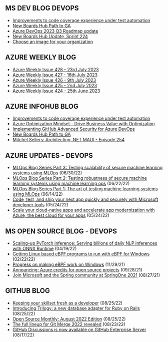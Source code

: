## MS DEV BLOG DEVOPS 

<!-- DEVBLOGDEVOPS:START -->
- [Improvements to code coverage experience under test automation](https://devblogs.microsoft.com/devops/improvements-to-code-coverage-experience-under-test-automation/)
- [New Boards Hub Path to GA](https://devblogs.microsoft.com/devops/new-boards-hub-path-to-ga/)
- [Azure DevOps 2023 Q3 Roadmap update](https://devblogs.microsoft.com/devops/azure-devops-2023-q3-roadmap-update/)
- [New Boards Hub Update, Sprint 224](https://devblogs.microsoft.com/devops/new-boards-hub-update-sprint-224/)
- [Choose an image for your organization](https://devblogs.microsoft.com/devops/choose-an-image-for-your-organization/)
<!-- DEVBLOGDEVOPS:END -->


## AZURE WEEKLY BLOG

<!-- AZUREWEEKLY:START -->
- [Azure Weekly Issue 428 - 23rd July 2023](https://azureweekly.info/issue-428.html)
- [Azure Weekly Issue 427 - 16th July 2023](https://azureweekly.info/issue-427.html)
- [Azure Weekly Issue 426 - 9th July 2023](https://azureweekly.info/issue-426.html)
- [Azure Weekly Issue 425 - 2nd July 2023](https://azureweekly.info/issue-425.html)
- [Azure Weekly Issue 424 - 25th June 2023](https://azureweekly.info/issue-424.html)
<!-- AZUREWEEKLY:END -->

## AZURE INFOHUB BLOG 

<!-- AZUREINFOHUB:START -->
- [Improvements to code coverage experience under test automation](https://devblogs.microsoft.com/devops/improvements-to-code-coverage-experience-under-test-automation/)
- [Azure Optimization Mindset - Drive Business Value with Optimization](https://techcommunity.microsoft.com/t5/azure-architecture-blog/azure-optimization-mindset-drive-business-value-with/ba-p/3880321)
- [Implementing GitHub Advanced Security for Azure DevOps](https://www.youtube.com/watch?v=Rdlo33QYvXk)
- [New Boards Hub Path to GA](https://devblogs.microsoft.com/devops/new-boards-hub-path-to-ga/)
- [Mitchel Sellers: Architecting .NET MAUI - Episode 254](http://feed.azuredevops.show/mitchel-sellers-architecting-net-maui-episode-254)
<!-- AZUREINFOHUB:END -->


## AZURE UPDATES - DEVOPS 

<!-- AZUREUPDATES:START -->

 - [MLOps Blog Series Part 3: Testing scalability of secure machine learning systems using MLOps](https://azure.microsoft.com/blog/mlops-blog-series-part-3-testing-scalability-of-secure-machine-learning-systems-using-mlops/) (06/30/22)
 - [MLOps Blog Series Part 2: Testing robustness of secure machine learning systems using machine learning ops](https://azure.microsoft.com/blog/mlops-blog-series-part-2-testing-robustness-of-secure-machine-learning-systems-using-machine-learning-ops/) (06/22/22)
 - [MLOps Blog Series Part 1: The art of testing machine learning systems using MLOps](https://azure.microsoft.com/blog/mlops-blog-series-part-1-the-art-of-testing-machine-learning-systems-using-mlops/) (06/14/22)
 - [Code, test, and ship your next app quickly and securely with Microsoft developer tools](https://azure.microsoft.com/blog/code-test-and-ship-your-next-app-quickly-and-securely-with-microsoft-developer-tools/) (05/24/22)
 - [Scale your cloud-native apps and accelerate app modernization with Azure, the best cloud for your apps](https://azure.microsoft.com/blog/scale-your-cloudnative-apps-and-accelerate-app-modernization-with-azure-the-best-cloud-for-your-apps/) (05/24/22)
<!-- AZUREUPDATES:END -->


## MS OPEN SOURCE BLOG - DEVOPS 

<!-- MSOPENSOURCEBLOG:START -->

 - [Scaling-up PyTorch inference: Serving billions of daily NLP inferences with ONNX Runtime](https://cloudblogs.microsoft.com/opensource/2022/04/19/scaling-up-pytorch-inference-serving-billions-of-daily-nlp-inferences-with-onnx-runtime/) (04/19/22)
 - [Getting Linux based eBPF programs to run with eBPF for Windows](https://cloudblogs.microsoft.com/opensource/2022/02/22/getting-linux-based-ebpf-programs-to-run-with-ebpf-for-windows/) (02/22/22)
 - [Progress on making eBPF work on Windows](https://cloudblogs.microsoft.com/opensource/2021/11/29/progress-on-making-ebpf-work-on-windows/) (11/29/21)
 - [Announcing: Azure credits for open source projects](https://cloudblogs.microsoft.com/opensource/2021/09/28/announcing-azure-credits-for-open-source-projects/) (09/28/21)
 - [Join Microsoft and the Spring community at SpringOne 2021](https://cloudblogs.microsoft.com/opensource/2021/08/27/join-microsoft-and-the-spring-community-at-springone-2021/) (08/27/21)
<!-- MSOPENSOURCEBLOG:END -->


## GITHUB BLOG


<!-- GITHUB:START -->

 - [Keeping your skillset fresh as a developer](https://github.blog/2022-08-25-keeping-your-skillset-fresh-as-a-developer/) (08/25/22)
 - [Introducing Trilogy: a new database adapter for Ruby on Rails](https://github.blog/2022-08-25-introducing-trilogy-a-new-database-adapter-for-ruby-on-rails/) (08/25/22)
 - [Open Source Monthly: August 2022 Edition](https://github.blog/2022-08-25-open-source-monthly-august-2022-edition/) (08/25/22)
 - [The full lineup for Git Merge 2022 revealed](https://github.blog/2022-08-23-the-full-lineup-for-git-merge-2022-revealed/) (08/23/22)
 - [GitHub Discussions is now available on GitHub Enterprise Server](https://github.blog/2022-08-17-github-discussions-is-now-available-on-github-enterprise-server/) (08/17/22)
<!-- GITHUB:END -->
